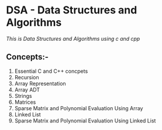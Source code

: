 # DSA - Data Structures and Algorithms
*This is Data Structures and Algorithms using c and cpp*

## Concepts:-
1. Essential C and C++ concpets
2. Recursion
3. Array Representation
4. Array ADT
5. Strings
6. Matrices
7. Sparse Matrix and Polynomial Evaluation Using Array
8. Linked List
9. Sparse Matrix and Polynomial Evaluation Using Linked List
